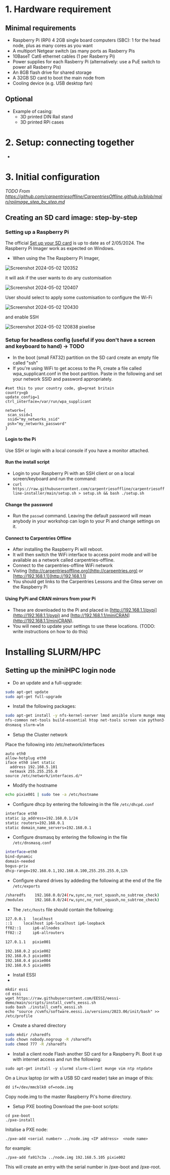 # 1. Hardware requirement 

## Minimal requirements
- Raspberry Pi (RPi) 4 2GB single board computers (SBC): 1 for the head node, plus as many cores as you want
- A multiport Netgear switch (as many ports as Rasberry Pis
- 10BaseT Cat6 ethernet cables (1 per Rasberry Pi)
- Power supplies for each Rasberry Pi (alternatively: use a PuE switch to power all Rasberry Pis)
- An 8GB flash drive for shared storage
- A 32GB SD card to boot the main node from
- Cooling device (e.g. USB desktop fan)
 
## Optional
- Example of casing:
  - 3D printed DIN Rail stand
  - 3D printed RPi cases

# 2. Setup: connecting together
- 

# 3. Initial configuration 
_TODO From https://github.com/carpentriesoffline/CarpentriesOffline.github.io/blob/main/rpiimage_step_by_step.md_

## Creating an SD card image: step-by-step

###  Setting up a Raspberry Pi

The official [Set up your SD card](https://projects.raspberrypi.org/en/projects/raspberry-pi-setting-up/2) is up to date as of 2/05/2024. The Raspberry Pi Imager work as expected on Windows.

* When using the The Raspberry Pi Imager,

![Screenshot 2024-05-02 120352](https://github.com/carpentriesoffline/CW24_Build_miniHPC/assets/1506457/c7d4fc94-0285-4d88-8a02-2d129480b4c3)

it will ask if the user wants to do any customisation

![Screenshot 2024-05-02 120407](https://github.com/carpentriesoffline/CW24_Build_miniHPC/assets/1506457/c0182ff7-6993-4f6d-9d25-6d637679e8fa)

User should select to apply some customisation to configure the Wi-Fi

![Screenshot 2024-05-02 120430](https://github.com/carpentriesoffline/CW24_Build_miniHPC/assets/1506457/16b0ad5e-cfcd-4762-9537-0e1d66a1d78f)

and enable SSH

![Screenshot 2024-05-02 120838 pixelise](https://github.com/carpentriesoffline/CW24_Build_miniHPC/assets/1506457/82195fe0-a26e-4d49-b393-674c5ea01bed)


### Setup for headless config (useful if you don't have a screen and keyboard to hand) -> TODO
* In the boot (small FAT32) partition on the SD card create an empty file called "ssh"
* If you're using WiFi to get access to the Pi, create a file called wpa_supplicant.conf in the boot partition. Paste in the following and set your network SSID and password appropriately.

```
#set this to your country code, gb=great britain
country=gb
update_config=1
ctrl_interface=/var/run/wpa_supplicant

network={
 scan_ssid=1
 ssid="my_networks_ssid"
 psk="my_networks_password"
}
```

#### Login to the Pi
Use SSH or login with a local console if you have a monitor attached.

#### Run the install script
* Login to your Raspberry Pi with an SSH client or on a local screen/keyboard and run the command:
* ```curl https://raw.githubusercontent.com/carpentriesoffline/carpentriesoffline-installer/main/setup.sh > setup.sh && bash ./setup.sh```

#### Change the password
* Run the `passwd` command. Leaving the default password will mean anybody in your workshop can login to your Pi and change settings on it.

#### Connect to Carpentries Offline
* After installing the Raspberry Pi will reboot.
* It will then switch the WiFi interface to access point mode and will be available as a network called carpentries-offline.
* Connect to the carpentries-offline WiFi network
* Visting [http://carpentriesoffline.org](http://carpentries.org) or [http://192.168.1.1](http://192.168.1.1)
* You should get links to the Carpentries Lessons and the Gitea server on the Raspberry Pi

#### Using PyPi and CRAN mirrors from your Pi
* These are downloaded to the Pi and placed in [http://192.168.1.1/pypi](http://192.168.1.1/pypi) and [http://192.168.1.1/miniCRAN](http://192.168.1.1/miniCRAN).
* You will need to update your settings to use these locations. (TODO: write instructions on how to do this)



# Installing SLURM/HPC

## Setting up the miniHPC login node
- Do an update and a full-upgrade:

```bash
sudo apt-get update
sudo apt-get full-upgrade
```

- Install the following packages:

```bash
sudo apt-get install -y nfs-kernel-server lmod ansible slurm munge nmap \ 
nfs-common net-tools build-essential htop net-tools screen vim python3-pip \
dnsmasq slurm-wlm
```


- Setup the Cluster network

Place the following into /etc/network/interfaces

```
auto eth0
allow-hotplug eth0
iface eth0 inet static
  address 192.168.5.101
  netmask 255.255.255.0
source /etc/network/interfaces.d/*
```  

- Modify the hostname

```bash
echo pixie001 | sudo tee -a /etc/hostname
```

- Configure dhcp by entering the following in the file `/etc/dhcpd.conf`

```bash
interface eth0
static ip_address=192.168.0.1/24
static routers=192.168.0.1
static domain_name_servers=192.168.0.1
```

- Configure dnsmasq by entering the following in the file `/etc/dnsmasq.conf`

```bash
interface=eth0
bind-dynamic
domain-needed
bogus-priv
dhcp-range=192.168.0.1,192.168.0.100,255.255.255.0,12h
```

- Configure shared drives by addeding the following at the end of the file `/etc/exports`

```bash
/sharedfs    192.168.0.0/24(rw,sync,no_root_squash,no_subtree_check)
/modules     192.168.0.0/24(rw,sync,no_root_squash,no_subtree_check)
```

- The `/etc/hosts` file should contain the following:

```bash
127.0.0.1	localhost
::1		localhost ip6-localhost ip6-loopback
ff02::1		ip6-allnodes
ff02::2		ip6-allrouters

127.0.1.1	pixie001

192.168.0.2	pixie002
192.168.0.3	pixie003
192.168.0.4	pixie004
192.168.0.5	pixie005
```


- Install ESSI
- 
```
mkdir essi
cd essi
wget https://raw.githubusercontent.com/EESSI/eessi-demo/main/scripts/install_cvmfs_eessi.sh
sudo bash ./install_cvmfs_eessi.sh
echo "source /cvmfs/software.eessi.io/versions/2023.06/init/bash" >> /etc/profile
```

- Create a shared directory

```bash
sudo mkdir /sharedfs
sudo chown nobody.nogroup -R /sharedfs
sudo chmod 777 -R /sharedfs
```


- Install a client node
Flash another SD card for a Raspberry Pi. Boot it up with internet access and run the following:

```sudo apt-get install -y slurmd slurm-client munge vim ntp ntpdate```

On a Linux laptop (or with a USB SD card reader) take an image of this:

```dd if=/dev/mmcblk0 of=node.img```

Copy node.img to the master Raspberry Pi's home directory.


- Setup PXE booting
Download the pxe-boot scripts:
```git clone https://github.com/carpentriesoffline/pxe-boot.git
cd pxe-boot
./pxe-install
```

Initalise a PXE node:
```
./pxe-add <serial number> ../node.img <IP address>  <node name>
```

for example:
```
./pxe-add fa917c3a ../node.img 192.168.5.105 pixie002
```

This will create an entry with the serial number in /pxe-boot and /pxe-root. 


